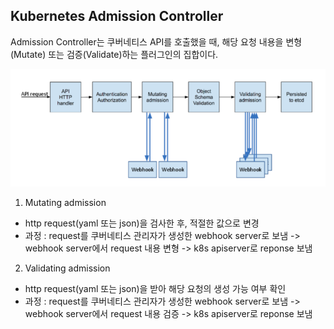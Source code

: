 ## Kubernetes Admission Controller

Admission Controller는 쿠버네티스 API를 호출했을 때, 해당 요청 내용을 변형(Mutate) 또는 검증(Validate)하는 플러그인의 집합이다.

![ex_screenshot](../img/admission-controller.png)

1. Mutating admission
* http request(yaml 또는 json)을 검사한 후, 적절한 값으로 변경
* 과정 : request를 쿠버네티스 관리자가 생성한 webhook server로 보냄 -> webhook server에서 request 내용 변형 -> k8s apiserver로 reponse 보냄

2. Validating admission
* http request(yaml 또는 json)을 받아 해당 요청의 생성 가능 여부 확인
* 과정 : request를 쿠버네티스 관리자가 생성한 webhook server로 보냄 -> webhook server에서 request 내용 검증 -> k8s apiserver로 reponse 보냄

